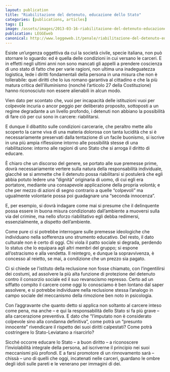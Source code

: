 ```yaml
---
layout: publication
title: "Riabilitazione del detenuto, educazione dello Stato"
categories: [publications, articles]
tags: []
image: /assets/images/2013-03-16-riabilitazione-del-detenuto-educazione-dello-stato.jpg
publication: LEGGEweb
canonical: http://www.leggeweb.it/penale/riabilitazione-del-detenuto-educazione-dello-stato-2-9176.html
---
```


Esiste un’urgenza oggettiva da cui la società civile, specie italiana, non può stornare lo sguardo: ed è quella delle condizioni in cui versano le carceri. E in effetti negli ultimi anni non sono mancati gli appelli a prendere coscienza di uno stato di fatto che per varie ragioni, non ultima una inadeguatezza logistica, lede i diritti fondamentali della persona in una misura che non è tollerabile: quei diritti che lo ius romano garantiva al cittadino e che la più matura critica dell’illuminismo (nonché l’articolo 27 della Costituzione) hanno riconosciuto non essere alienabili in alcun modo.

Vien dato per scontato che, vuoi per incapacità delle istituzioni vuoi per colpevole incuria o ancor peggio per deliberato proposito, sottoposti a un regime degradante a un livello profondo, i detenuti non abbiano la possibilità di fare ciò per cui sono in carcere: riabilitarsi.

E dunque il dibattito sulle condizioni carcerarie, che peraltro mette allo scoperto la carne viva di una materia dolorosa con tanta lucidità che si è necessariamente preservati dalla tentazione di un facile buonismo, si iscrive in una più ampia riflessione intorno alle possibilità stesse di una riabilitazione: intorno alle ragioni di uno Stato che si arroga il diritto di educare.

È chiaro che un discorso del genere, se portato alle sue premesse prime, dovrà necessariamente vertere sulla natura della responsabilità individuale, giacché se si ammette che il detenuto possa riabilitarsi si postulerà che egli abbia potuto ledere una “dignità” originaria di uomo, di cui egli era portatore, mediante una consapevole applicazione della propria volontà; e che per mezzo di azioni di segno contrario a quelle “colpevoli” ma ugualmente volontarie possa poi guadagnare una “seconda innocenza”.

E, per esempio, si dovrà indagare come mai si presume che il delinquente possa essere in buona misura condizionato dall’ambiente a muoversi sulla via del crimine, ma nello sforzo riabilitativo egli debba redimersi, essenzialmente, a dispetto dell’ambiente.

Come pure ci si potrebbe interrogare sulle premesse ideologiche che individuano nella sofferenza uno strumento educativo. Del resto, il dato culturale non è certo di oggi. Chi viola il patto sociale si degrada, perdendo lo status che lo equipara agli altri membri del gruppo; si espone all’ostracismo e alla vendetta. Il reintegro, e dunque la sopravvivenza, è concesso al reietto, se mai, a condizione che un prezzo sia pagato.

Ci si chiede se l’istituto della reclusione non fosse chiamato, con l’ingentilirsi dei costumi, ad assolvere la più alta funzione di protezione del detenuto contro il consorzio sociale ed il suo revanscismo represso. Certo ad un siffatto compito il carcere come oggi lo conosciamo è ben lontano dal saper assolvere, e si potrebbe individuare nella reclusione stessa l’analogo in campo sociale del meccanismo della rimozione ben noto in psicologia.

Con l’aggravante che quanto detto si applica non soltanto al carcere inteso come pena, ma anche – e qui la responsabilità dello Stato si fa più grave – alla carcerazione preventiva. E dato che “l’imputato non è considerato colpevole sino alla condanna definitiva”, come potrà un “presunto innocente” rivendicare il rispetto dei suoi diritti calpestati? Come potrà costringere lo Stato-Leviatano a risarcirlo?

Sicché occorre educare lo Stato – a buon diritto – a riconoscere l’inviolabilità integrale della persona, ad iscriverne il principio nei suoi meccanismi più profondi. E a farsi promotore di un rinnovamento sarà – chissà – uno di quelli che oggi, incatenati nelle carceri, guardano le ombre degli idoli sulle pareti e le venerano per immagini di dei.
